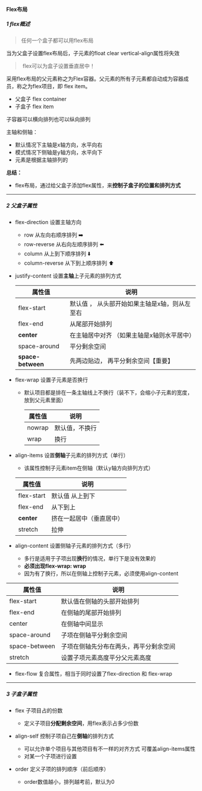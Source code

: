 ####  Flex布局

##### 1 flex概述

> 任何一个盒子都可以用flex布局

当为父盒子设置flex布局后，子元素的float clear vertical-align属性将失效

> ​	flex可以为盒子设置垂直居中！



采用flex布局的父元素称之为Flex容器。父元素的所有子元素都自动成为容器成员，称之为flex项目，即 flex item。

- 父盒子 flex container
- 子盒子 flex item

子容器可以横向排列也可以纵向排列



主轴和侧轴：

- 默认情况下主轴是x轴方向，水平向右
- 模式情况下侧轴是y轴方向，水平向下
- 元素是根据主轴排列的



**总结：**

- flex布局，通过给父盒子添加flex属性，来**控制子盒子的位置和排列方式**

---

##### 2 父盒子属性

- flex-direction        设置主轴方向

  - row                         从左向右顺序排列    ➡️
  - row-reverse          从右向左顺序排列    ⬅️
  - column                  从上到下顺序排列    ⬇️
  - column-reverse   从下到上顺序排列    ⬆️



- justify-content      设置**主轴**上子元素的排列方式

  | 属性值            | 说明                                          |
  | ----------------- | --------------------------------------------- |
  | flex-start        | 默认值 ， 从头部开始如果主轴是x轴，则从左至右 |
  | flex-end          | 从尾部开始排列                                |
  | **center**        | 在主轴居中对齐 （如果主轴是x轴则水平居中）    |
  | space-around      | 平分剩余空间                                  |
  | **space-between** | 先两边贴边， 再平分剩余空间【重要】           |



- flex-wrap               设置子元素是否换行

  - 默认项目都是排在一条主轴线上不换行（装不下，会缩小子元素的宽度，放到父元素里面）

    | 属性值 | 说明           |
    | ------ | -------------- |
    | nowrap | 默认值，不换行 |
    | wrap   | 换行           |



- align-items            设置**侧轴**子元素的排列方式（单行）

  - 该属性控制子元素item在侧轴（默认y轴方向排列方式）

  | 属性值     | 说明                     |
  | ---------- | ------------------------ |
  | flex-start | 默认值 从上到下          |
  | flex-end   | 从下到上                 |
  | **center** | 挤在一起居中（垂直居中） |
  | stretch    | 拉伸                     |



- align-content        设置侧轴子元素的排列方式（多行）
  - 多行是适用于子项出现**换行**的情况，单行下是没有效果的
  - **必须出现flex-wrap: wrap**
  - 因为有了换行，所以在侧轴上控制子元素，必须使用align-content

| 属性值        | 说明                                   |
| ------------- | -------------------------------------- |
| flex-start    | 默认值在侧轴的头部开始排列             |
| flex-end      | 在侧轴的尾部开始排列                   |
| center        | 在侧轴中间显示                         |
| space-around  | 子项在侧轴平分剩余空间                 |
| space-between | 子项在侧轴先分布在两头，再平分剩余空间 |
| stretch       | 设置子项元素高度平分父元素高度         |



- flex-flow                 复合属性，相当于同时设置了flex-direction 和 flex-wrap

---

##### 3 子盒子属性

- flex    子项目占的份数

  - 定义子项目**分配剩余空间**，用flex表示占多少份数



- align-self      控制子项自己在**侧轴**的排列方式

  - 可以允许单个项目与其他项目有不一样的对齐方式 可覆盖align-items属性
  - 对某一个子项进行设置



- order            定义子项的排列顺序（前后顺序）

  - order数值越小，排列越考前，默认为0

